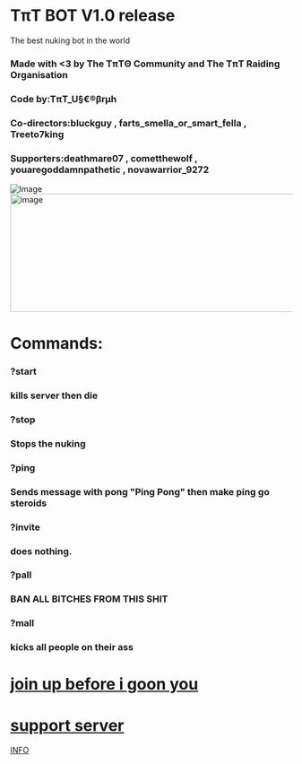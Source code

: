 # TπT BOT V1.0 release
The best nuking bot in the world
### Made with <3 by The TπTΘ Community and The TπT Raiding Organisation
### Code by:TπT_U§€®βrμh
### Co-directors:bluckguy , farts_smella_or_smart_fella , Treeto7king
### Supporters:deathmare07 , cometthewolf , youaregoddamnpathetic , novawarrior_9272

<img src="https://media.discordapp.net/attachments/1353700437194313828/1403187902258610346/image.png?ex=68bb8e11&amp;is=68ba3c91&amp;hm=4295ac8064b0e59a2c388eb05d30f3a4fae3225f1a49937c95211e11e8a85e1b&amp;=&amp;format=webp&amp;quality=lossless" alt="Image"/><img width="1024" height="211" alt="image" src="https://github.com/user-attachments/assets/671fb7a7-252c-467e-96d2-341b40534844" />

# Commands:
### ?start
### kills server then die
### ?stop
### Stops the nuking
### ?ping
### Sends message with pong "Ping Pong" then make ping go steroids
### ?invite
### does nothing.
### ?pall
### BAN ALL BITCHES FROM THIS SHIT
### ?mall
### kicks all people on their ass

# [join up before i goon you](https://discord.com/invite/5FrkNqkvPz)
# [support server](https://discord.gg/KU6Agk4u3F)
[INFO](https://sites.google.com/view/tntubruh7770-page/discord-nuke-bot-tc?authuser=0)

